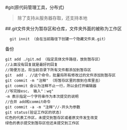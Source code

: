 #git(原代码管理工具，分布式)
>除了支持从服务器存取，还支持本地

##.git文件夹分为暂存区和仓库，文件夹外面的被称为工作区

      git innit （会在当前路径下创建一个隐藏文件夹.git）

备份

    git add ./git.md （指定具体文件路径，放到暂存区）
    //上面没有回复就是最好的回复
    //简便方法，将当前目录下所有文件都添加到暂存区
    git  add . //这个命令，批量将所有修改过的文件添加到暂存区
    git commit -m "注释" （将暂存区里的放到仓库里去）
    git commit 会认为注释不止一行，所以会打开编辑器
    //写完按esc， 输入"：wq"
    -m 表示指定一个字符串作为本次提交的说明
    //合并 add和commit命令
    git commit -a -m "注释"//-开头为参数
    git status(验证工作区的状态)
    红色的代表工作区，未提交到暂存区或者原文件发生改变
    绿色的表示提交到暂存区但还未提交到工作区

